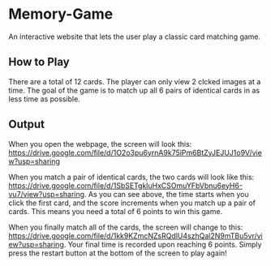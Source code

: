 # Memory-Game
An interactive website that lets the user play a classic card matching game.

## How to Play

There are a total of 12 cards. The player can only view 2 clcked images at a time. The goal of the game is to match up all 6 pairs of identical cards in as less time as possible.

## Output
When you open the webpage, the screen will look this: https://drive.google.com/file/d/1O2o3pu6yrnA9k75iPm6BtZyJEJUJ1o9V/view?usp=sharing

When you match a pair of identical cards, the two cards will look like this: https://drive.google.com/file/d/1SbSETgkluHxCSOmuYFbVbnu6eyH6-vu7/view?usp=sharing. As you can see above, the time starts when you click the first card, and the score increments when you match up a pair of cards. This means you need a total of 6 points to win this game. 

When you finally match all of the cards, the screen will change to this: https://drive.google.com/file/d/1kk9KZmcNZsRQdlU4szhQal2N9mTBu5vr/view?usp=sharing. Your final time is recorded upon reaching 6 points. Simply press the restart button at the bottom of the screen to play again!
